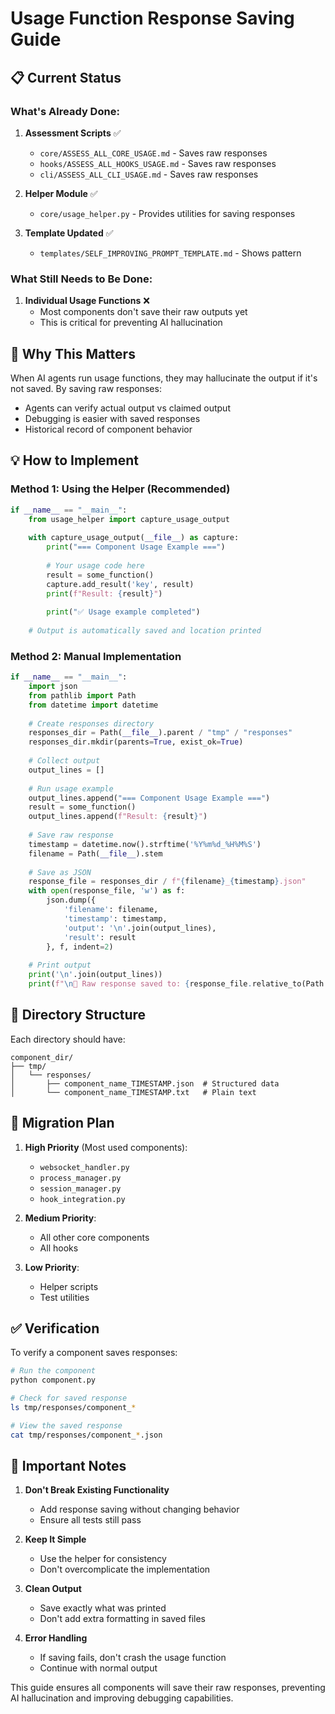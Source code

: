 # Usage Function Response Saving Guide

## 📋 Current Status

### What's Already Done:
1. **Assessment Scripts** ✅
   - `core/ASSESS_ALL_CORE_USAGE.md` - Saves raw responses
   - `hooks/ASSESS_ALL_HOOKS_USAGE.md` - Saves raw responses
   - `cli/ASSESS_ALL_CLI_USAGE.md` - Saves raw responses

2. **Helper Module** ✅
   - `core/usage_helper.py` - Provides utilities for saving responses

3. **Template Updated** ✅
   - `templates/SELF_IMPROVING_PROMPT_TEMPLATE.md` - Shows pattern

### What Still Needs to Be Done:
1. **Individual Usage Functions** ❌
   - Most components don't save their raw outputs yet
   - This is critical for preventing AI hallucination

## 🎯 Why This Matters

When AI agents run usage functions, they may hallucinate the output if it's not saved. By saving raw responses:
- Agents can verify actual output vs claimed output
- Debugging is easier with saved responses
- Historical record of component behavior

## 💡 How to Implement

### Method 1: Using the Helper (Recommended)

```python
if __name__ == "__main__":
    from usage_helper import capture_usage_output
    
    with capture_usage_output(__file__) as capture:
        print("=== Component Usage Example ===")
        
        # Your usage code here
        result = some_function()
        capture.add_result('key', result)
        print(f"Result: {result}")
        
        print("✅ Usage example completed")
    
    # Output is automatically saved and location printed
```

### Method 2: Manual Implementation

```python
if __name__ == "__main__":
    import json
    from pathlib import Path
    from datetime import datetime
    
    # Create responses directory
    responses_dir = Path(__file__).parent / "tmp" / "responses"
    responses_dir.mkdir(parents=True, exist_ok=True)
    
    # Collect output
    output_lines = []
    
    # Run usage example
    output_lines.append("=== Component Usage Example ===")
    result = some_function()
    output_lines.append(f"Result: {result}")
    
    # Save raw response
    timestamp = datetime.now().strftime('%Y%m%d_%H%M%S')
    filename = Path(__file__).stem
    
    # Save as JSON
    response_file = responses_dir / f"{filename}_{timestamp}.json"
    with open(response_file, 'w') as f:
        json.dump({
            'filename': filename,
            'timestamp': timestamp,
            'output': '\n'.join(output_lines),
            'result': result
        }, f, indent=2)
    
    # Print output
    print('\n'.join(output_lines))
    print(f"\n💾 Raw response saved to: {response_file.relative_to(Path.cwd())}")
```

## 📁 Directory Structure

Each directory should have:
```
component_dir/
├── tmp/
│   └── responses/
│       ├── component_name_TIMESTAMP.json  # Structured data
│       └── component_name_TIMESTAMP.txt   # Plain text
```

## 🔄 Migration Plan

1. **High Priority** (Most used components):
   - `websocket_handler.py`
   - `process_manager.py`
   - `session_manager.py`
   - `hook_integration.py`

2. **Medium Priority**:
   - All other core components
   - All hooks

3. **Low Priority**:
   - Helper scripts
   - Test utilities

## ✅ Verification

To verify a component saves responses:
```bash
# Run the component
python component.py

# Check for saved response
ls tmp/responses/component_*

# View the saved response
cat tmp/responses/component_*.json
```

## 🚨 Important Notes

1. **Don't Break Existing Functionality**
   - Add response saving without changing behavior
   - Ensure all tests still pass

2. **Keep It Simple**
   - Use the helper for consistency
   - Don't overcomplicate the implementation

3. **Clean Output**
   - Save exactly what was printed
   - Don't add extra formatting in saved files

4. **Error Handling**
   - If saving fails, don't crash the usage function
   - Continue with normal output

This guide ensures all components will save their raw responses, preventing AI hallucination and improving debugging capabilities.